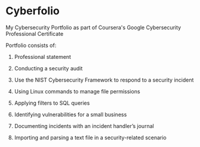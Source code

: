 # Cyberfolio
My Cybersecurity Portfolio as part of Coursera's Google Cybersecurity Professional Certificate

Portfolio consists of: 

1. Professional statement

2. Conducting a security audit

3. Use the NIST Cybersecurity Framework to respond to a security incident

4. Using Linux commands to manage file permissions

5. Applying filters to SQL queries

6. Identifying vulnerabilities for a small business

7. Documenting incidents with an incident handler’s journal 

8. Importing and parsing a text file in a security-related scenario
